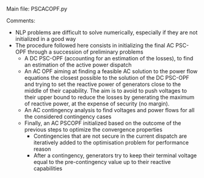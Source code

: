 Main file: PSCACOPF.py

Comments:
- NLP problems are difficult to solve numerically, especially if they are not initialized in a good way
- The procedure followed here consists in initializing the final AC PSC-OPF through a succession of preliminary problems
  * A DC PSC-OPF (accounting for an estimation of the losses), to find an estimation of the active power dispatch
  * An AC OPF aiming at finding a feasible AC solution to the power flow equations the closest possible to the solution of the DC PSC-OPF and trying to set the reactive power of generators close to the middle of their capability. The aim is to avoid to push voltages to their upper bound to reduce the losses by generating the maximum of reactive power, at the expense of security (no margin).
  * An AC contingency analysis to find voltages and power flows for all the considered contingency cases
  * Finally, an AC PSCOPF initialized based on the outcome of the previous steps to optimize the convergence properties
    * Contingencies that are not secure in the current dispatch are iteratively added to the optimisation problem for performance reason
    * After a contingency, generators try to keep their terminal voltage equal to the pre-contingency value up to their reactive capabilities